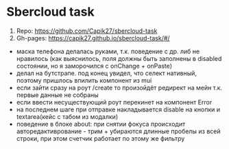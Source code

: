 # Sbercloud task

1. Repo: https://github.com/Capik27/sbercloud-task
2. Gh-pages: https://capik27.github.io/sbercloud-task/#/

- маска телефона делалась руками, т.к. поведение с др. либ не нравилось (как выяснилось, поля должны быть заполнены в disabled состоянии, но я заморочился с onChange + onPaste)
- делал на бутстрапе. под конец увидел, что селект нативный, поэтому пришлось впилить компонент из mui
- если зайти сразу на роут /create то произойдёт редирект на мейн т.к. первые данные не собраны
- если ввести несуществующий роут перекинет на компонент Error
- на последнем шаге при отправке накладывается disable на кнопки и textarea(кейс с табом из модалки)
- поведение в блоке about: при снятии фокуса происходит авторедактиврование - трим + убираются длинные пробелы из всей строки, при этом счетчик работает по этому же фильтру
